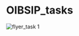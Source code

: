 # OIBSIP_tasks

![flyer_task 1](https://github.com/IshvaGhunjariya/OIBSIP_tasks/assets/153314694/3cd9232e-cf33-4cdf-9b6d-af95389b9fea)
